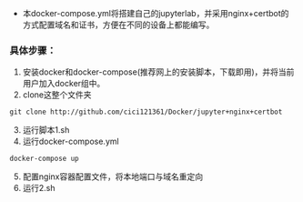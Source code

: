 - 本docker-compose.yml将搭建自己的jupyterlab，并采用nginx+certbot的方式配置域名和证书，方便在不同的设备上都能编写。
### 具体步骤：
1. 安装docker和docker-compose(推荐网上的安装脚本，下载即用)，并将当前用户加入docker组中。
2. clone这整个文件夹
```{sh}
git clone http://github.com/cici121361/Docker/jupyter+nginx+certbot
```
3. 运行脚本1.sh
4. 运行docker-compose.yml
```{linux}
docker-compose up
```
5. 配置nginx容器配置文件，将本地端口与域名重定向
6. 运行2.sh
